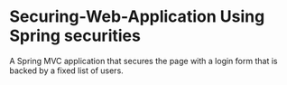 # Securing-Web-Application Using Spring securities


A Spring MVC application that secures the page with a login form that is backed by a fixed list of users.

